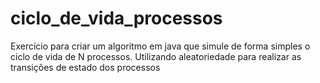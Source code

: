 # ciclo_de_vida_processos
Exercício para criar um algoritmo em java que simule de forma simples o ciclo de vida de N processos.  Utilizando aleatoriedade para realizar as transições de estado dos processos
